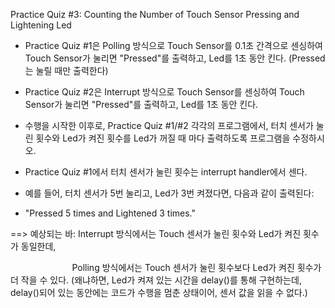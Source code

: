 Practice Quiz #3: Counting the Number of Touch Sensor Pressing and  Lightening Led

- Practice Quiz #1은 Polling 방식으로 Touch Sensor를 0.1초 간격으로 센싱하여 Touch Sensor가 눌리면 "Pressed"를 출력하고, Led를 1초 동안 킨다. (Pressed는 눌릴 때만 출력한다)
- Practice Quiz #2은 Interrupt 방식으로 Touch Sensor를 센싱하여 Touch Sensor가 눌리면 "Pressed"를 출력하고, Led를 1초 동안 킨다. 
- 수행을 시작한 이후로, Practice Quiz #1/#2 각각의 프로그램에서, 터치 센서가 눌린 횟수와 Led가 켜진 횟수를 Led가 꺼질 때 마다 출력하도록 프로그램을 수정하시오.
- Practice Quiz #1에서 터치 센서가 눌린 횟수는 interrupt handler에서 센다.
- 예를 들어, 터치 센서가 5번 눌리고, Led가 3번 켜졌다면, 다음과 같이 출력된다:

- "Pressed 5 times and Lightened 3 times."

==> 예상되는 바: Interrupt 방식에서는 Touch 센서가 눌린 횟수와 Led가 켜진 횟수가 동일한데, 

                         Polling 방식에서는 Touch 센서가 눌린 횟수보다 Led가 켜진 횟수가 더 작을 수 있다. (왜냐하면, Led가 켜져 있는 시간을 delay()를 통해 구현하는데, delay()되어 있는 동안에는 코드가 수행을 멈춘 상태이어, 센서 값을 읽을 수 없다.)